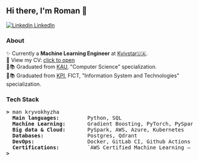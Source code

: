## Hi there, I'm Roman 👋

[![Linkedin](https://i.sstatic.net/gVE0j.png) LinkedIn](https://www.linkedin.com/in/kryvokhyzha/)

### About

✨ Currently a <b>Machine Learning Engineer</b> at [Kyivstar🇺🇦](https://kyivstar.ua/business/products/big-data).<br>
📄 View my CV: [click to open](https://drive.google.com/file/d/1oaANsL_WRfVJH87hnjkp_to9xPrnQzgB/view?usp=drive_link)<br>
:checkered_flag::books: Graduated from [KAU](https://kau.org.ua/en/), "Computer Science" specialization.<br>
:checkered_flag::books: Graduated from [KPI](https://kpi.ua/en/), FICT, "Information System and Technologies" specialization.<br>


### Tech Stack

<pre><b>></b> man kryvokhyzha
  <b>Main languages:        </b> Python, SQL
  <b>Machine Learning:      </b> Gradient Boosting, PyTorch, PySpark ML
  <b>Big data & Cloud:      </b> PySpark, AWS, Azure, Kubernetes
  <b>Databases:             </b> Postgres, Qdrant
  <b>DevOps:                </b> Docker, GitLab CI, Github Actions
  <b>Certifications:        </b> `AWS Certified Machine Learning – Specialty`, `Microsoft Certified: Azure Data Scientist Associate`
<b>></b>
</pre>
